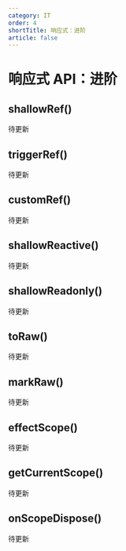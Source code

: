 ```yaml
---
category: IT
order: 4
shortTitle: 响应式：进阶
article: false
---
```


# 响应式 API：进阶

## shallowRef()

待更新

## triggerRef()

待更新

## customRef()

待更新

## shallowReactive()

待更新

## shallowReadonly()

待更新

## toRaw()

待更新

## markRaw()

待更新

## effectScope()

待更新

## getCurrentScope()

待更新

## onScopeDispose()

待更新